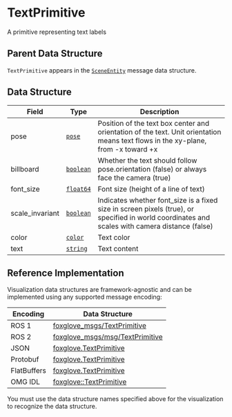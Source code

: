 # TextPrimitive

A primitive representing text labels

## Parent Data Structure

`TextPrimitive` appears in the [`SceneEntity`](./scene-entity) message data structure.

## Data Structure

| Field           | Type                                    | Description                                                                                                                                    |
| --------------- | --------------------------------------- | ---------------------------------------------------------------------------------------------------------------------------------------------- |
| pose            | [`pose`](./pose)                        | Position of the text box center and orientation of the text. Unit orientation means text flows in the xy-plane, from -x toward +x              |
| billboard       | [`boolean`](./built-in%20types#boolean) | Whether the text should follow pose.orientation (false) or always face the camera (true)                                                       |
| font_size       | [`float64`](./built-in%20types#float64) | Font size (height of a line of text)                                                                                                           |
| scale_invariant | [`boolean`](./built-in%20types#boolean) | Indicates whether font_size is a fixed size in screen pixels (true), or specified in world coordinates and scales with camera distance (false) |
| color           | [`color`](./color)                      | Text color                                                                                                                                     |
| text            | [`string`](./built-in%20types#string)   | Text content                                                                                                                                   |

## Reference Implementation

Visualization data structures are framework-agnostic and can be implemented using any supported message encoding:

| Encoding    | Data Structure                                                                                                          |
| ----------- | ----------------------------------------------------------------------------------------------------------------------- |
| ROS 1       | [foxglove_msgs/TextPrimitive](https://github.com/foxglove/foxglove-sdk/blob/main/schemas/ros1/TextPrimitive.msg)        |
| ROS 2       | [foxglove_msgs/msg/TextPrimitive](https://github.com/foxglove/foxglove-sdk/blob/main/schemas/ros2/TextPrimitive.msg)    |
| JSON        | [foxglove.TextPrimitive](https://github.com/foxglove/foxglove-sdk/blob/main/schemas/jsonschema/TextPrimitive.json)      |
| Protobuf    | [foxglove.TextPrimitive](https://github.com/foxglove/foxglove-sdk/blob/main/schemas/proto/foxglove/TextPrimitive.proto) |
| FlatBuffers | [foxglove.TextPrimitive](https://github.com/foxglove/foxglove-sdk/blob/main/schemas/flatbuffer/TextPrimitive.fbs)       |
| OMG IDL     | [foxglove::TextPrimitive](https://github.com/foxglove/foxglove-sdk/blob/main/schemas/omgidl/foxglove/TextPrimitive.idl) |

You must use the data structure names specified above for the visualization to recognize the data structure.
